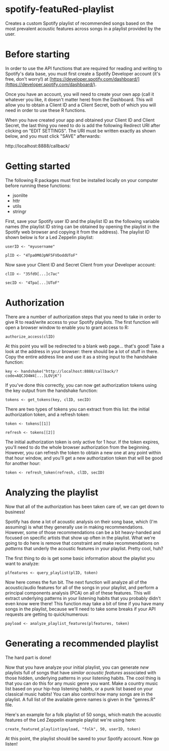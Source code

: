 # spotify-featuRed-playlist
Creates a custom Spotify playlist of recommended songs based on the most prevalent acoustic features across songs in a playlist provided by the user.

# Before starting
In order to use the API functions that are required for reading and writing to Spotify's data base, you must first create a Spotify Developer account (it's free, don't worry!) at [https://developer.spotify.com/dashboard/](https://developer.spotify.com/dashboard/).

Once you have an account, you will need to create your own app (call it whatever you like, it doesn't matter here) from the Dashboard. This will allow you to obtain a Client ID and a Client Secret, both of which you will need in order to use these R functions. 

When you have created your app and obtained your Client ID and Client Secret, the last thing you need to do is add the following Redirect URI after clicking on "EDIT SETTINGS". The URI must be written exactly as shown below, and you must click "SAVE" afterwards:

http://localhost:8888/callback/


# Getting started
The following R packages must first be installed locally on your computer before running these functions:

- jsonlite
- httr
- utils
- stringr

First, save your Spotify user ID and the playlist ID as the following variable names (the playlist ID string can be obtained by opening the playlist in the Spotify web browser and copying it from the address). The playlist ID shown below is for a Led Zeppelin playlist:

    userID <- "myusername"
    
    plID <- "4Tpa0M0JpNF5FVDoddUToF"


Now save your Client ID and Secret Client from your Developer account:

    clID <- "35fd9[...]c7ac"
    
    secID <- "4Tpa[...]UToF"



# Authorization
There are a number of authorization steps that you need to take in order to give R to read/write access to your Spotify playlists. The first function will open a browser window to enable you to grant access to R:

    authorize_access(clID)


At this point you will be redirected to a blank web page... that's good! Take a look at the address in your browser: there should be a lot of stuff in there. Copy the entire address line and use it as a string input to the handshake function:

    key <- handshake("http://localhost:8888/callback/?code=AQCJO4W4[...]LOVjK")


If you've done this correctly, you can now get authorization tokens using the key output from the handshake function:


    tokens <- get_tokens(key, clID, secID)


There are two types of tokens you can extract from this list: the initial authorization token, and a refresh token:

    token <- tokens[[1]]
    
    refresh <- tokens[[2]]


The initial authorization token is only active for 1 hour. If the token expires, you'll need to do the whole browser authorization from the beginning. However, you can refresh the token to obtain a new one at any point within that hour window, and you'll get a new authorization token that will be good for another hour:


    token <- refresh_token(refresh, clID, secID)



# Analyzing the playlist
Now that all of the authorization has been taken care of, we can get down to business! 

Spotify has done a lot of acoustic analysis on their song base, which (I'm assuming) is what they generally use in making recommendations. However, some of those recommendations can be a bit heavy-handed and focused on specific artists that show up often in the playlist. What we're going to do here is remove that constraint and make recommendations on <em>patterns</em> that underly the acoustic features in your playlist. Pretty cool, huh?

The first thing to do is get some basic information about the playlist you want to analyze:


    plfeatures <- query_playlist(plID, token)



Now here comes the fun bit. The next function will analyze all of the acoustic/audio features for all of the songs in your playlist, and perform a principal components analysis (PCA) on all of these features. This will extract underlying patterns in your listening habits that you probably didn't even know were there! This function may take a bit of time if you have many songs in the playlist, because we'll need to take some breaks if your API requests are getting to quick/numerous:


    payload <- analyze_playlist_features(plfeatures, token)


# Generating a recommended playlist
The hard part is done! 

Now that you have analyze your initial playlist, you can generate <em>new</em> playlists full of songs that have <em>similar acoustic features</em> associated with those hidden, underlying patterns in your listening habits. The cool thing is that you can do this for any music genre you want. Make a country music list based on your hip-hop listening habits, or a punk list based on your classical music habits! You can also control how many songs are in the playlist. A full list of the available genre names is given in the "genres.R" file.

Here's an example for a folk playlist of 50 songs, which match the acoustic features of the Led Zeppelin example playlist we're using here:


    create_featured_playlist(payload, "folk", 50, userID, token)



At this point, the playlist should be saved to your Spotify account. Now go listen!